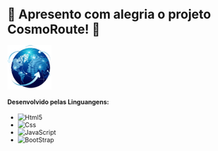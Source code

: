 <H1>🌟 Apresento com alegria o projeto CosmoRoute! 🚀 </H1>
<img src="img/Logo.png" alt="Logo do Projeto" width="100" height="100" align="center">
<P>

</P>
<blockquote cite="">

</blockquote>

<h4>Desenvolvido pelas Linguangens:</h4>
<ul>
	<li><img aling="center" alt="Html5" src="https://img.shields.io/badge/HTML5-E34F26?style=for-the-badge&logo=html5&logoColor=white"></li>
	<li><img aling="center" alt="Css" src="https://img.shields.io/badge/CSS3-1572B6?style=for-the-badge&logo=css3&logoColor=white"> </li>
	<li><img aling="center" alt="JavaScript" src="https://img.shields.io/badge/JavaScript-F7DF1E?style=for-the-badge&logo=javascript&logoColor=black"> </li>
	<li> <img aling="center" alt="BootStrap" src="https://img.shields.io/badge/Bootstrap-563D7C?style=for-the-badge&logo=bootstrap&logoColor=white"></li>
</ul>
